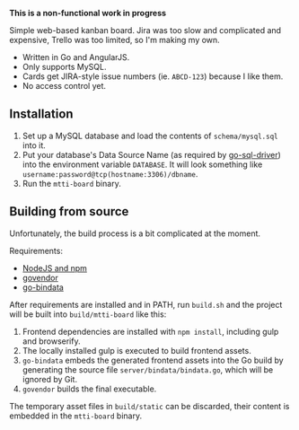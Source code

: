 **This is a non-functional work in progress**

Simple web-based kanban board. Jira was too slow and complicated and expensive, Trello was too limited, so I'm making my own.

* Written in Go and AngularJS.
* Only supports MySQL.
* Cards get JIRA-style issue numbers (ie. `ABCD-123`) because I like them.
* No access control yet.


## Installation

1. Set up a MySQL database and load the contents of `schema/mysql.sql` into it.
2. Put your database's Data Source Name (as required by [go-sql-driver](https://github.com/go-sql-driver/mysql)) into the environment variable `DATABASE`. It will look something like `username:password@tcp(hostname:3306)/dbname`.
3. Run the `mtti-board` binary.


## Building from source

Unfortunately, the build process is a bit complicated at the moment.

Requirements:

* [NodeJS and npm](https://nodejs.org/en/)
* [govendor](https://github.com/kardianos/govendor)
* [go-bindata](https://github.com/jteeuwen/go-bindata)

After requirements are installed and in PATH, run `build.sh` and the project will be built into `build/mtti-board` like this:

1. Frontend dependencies are installed with `npm install`, including gulp and browserify.
2. The locally installed gulp is executed to build frontend assets.
3. `go-bindata` embeds the generated frontend assets into the Go build by generating the source file `server/bindata/bindata.go`, which will be ignored by Git.
4. `govendor` builds the final executable.

The temporary asset files in `build/static` can be discarded, their content is embedded in the `mtti-board` binary.
